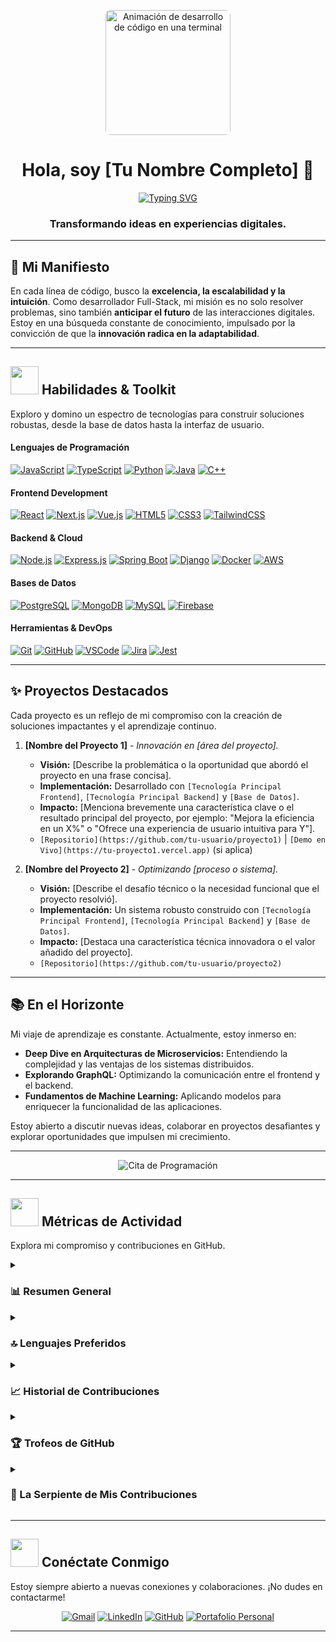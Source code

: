 <p align="center">
  <a href="https://github.com/tu-usuario-de-github">
    <img src="https://user-images.githubusercontent.com/73097560/115834477-dbab4500-a447-11eb-908a-139a6edaec5c.gif" alt="Animación de desarrollo de código en una terminal" width="auto" height="200" style="object-fit: cover; border-radius: 8px;">
  </a>
</p>

<h1 align="center">Hola, soy [Tu Nombre Completo] 👋</h1>

<p align="center">
  <a href="https://github.com/DenverCoder1/readme-typing-svg">
    <img src="https://readme-typing-svg.herokuapp.com?font=Fira+Code&weight=700&size=28&duration=2000&pause=1500&color=20B2AA&center=true&vCenter=true&multiline=true&width=800&height=60&lines=Desarrollador+Full-Stack;Estudiante+7mo+Semestre+Ing.+Software;Apasionado+por+la+innovación;Construyendo+soluciones+eficientes" alt="Typing SVG" />
  </a>
</p>

<h3 align="center">
  Transformando ideas en experiencias digitales.
</h3>

---

## 🚀 Mi Manifiesto

En cada línea de código, busco la **excelencia, la escalabilidad y la intuición**. Como desarrollador Full-Stack, mi misión es no solo resolver problemas, sino también **anticipar el futuro** de las interacciones digitales. Estoy en una búsqueda constante de conocimiento, impulsado por la convicción de que la **innovación radica en la adaptabilidad**.

---

## <picture> <img src="https://github.com/7oSkaaa/7oSkaaa/blob/main/Images/Programming_Languages.gif?raw=true" width = 45px> </picture> Habilidades & Toolkit

Exploro y domino un espectro de tecnologías para construir soluciones robustas, desde la base de datos hasta la interfaz de usuario.

<p align="center">
  <h4> Lenguajes de Programación </h4>
  <a href="#"><img src="https://img.shields.io/badge/JavaScript-F7DF1E?style=for-the-badge&logo=javascript&logoColor=black" alt="JavaScript"/></a>
  <a href="#"><img src="https://img.shields.io/badge/TypeScript-3178C6?style=for-the-badge&logo=typescript&logoColor=white" alt="TypeScript"/></a>
  <a href="#"><img src="https://img.shields.io/badge/Python-3776AB?style=for-the-badge&logo=python&logoColor=white" alt="Python"/></a>
  <a href="#"><img src="https://img.shields.io/badge/Java-007396?style=for-the-badge&logo=java&logoColor=white" alt="Java"/></a>
  <a href="#"><img src="https://img.shields.io/badge/C%2B%2B-00599C?style=for-the-badge&logo=c%2B%2B&logoColor=white" alt="C++"/></a>
</p>

<p align="center">
  <h4> Frontend Development </h4>
  <a href="#"><img src="https://img.shields.io/badge/React-61DAFB?style=for-the-badge&logo=react&logoColor=black" alt="React"/></a>
  <a href="#"><img src="https://img.shields.io/badge/Next.js-000000?style=for-the-badge&logo=nextdotjs&logoColor=white" alt="Next.js"/></a>
  <a href="#"><img src="https://img.shields.io/badge/Vue.js-4FC08D?style=for-the-badge&logo=vuedotjs&logoColor=white" alt="Vue.js"/></a>
  <a href="#"><img src="https://img.shields.io/badge/HTML5-E34F26?style=for-the-badge&logo=html5&logoColor=white" alt="HTML5"/></a>
  <a href="#"><img src="https://img.shields.io/badge/CSS3-1572B6?style=for-the-badge&logo=css3&logoColor=white" alt="CSS3"/></a>
  <a href="#"><img src="https://img.shields.io/badge/TailwindCSS-06B6D4?style=for-the-badge&logo=tailwindcss&logoColor=white" alt="TailwindCSS"/></a>
</p>

<p align="center">
  <h4> Backend & Cloud </h4>
  <a href="#"><img src="https://img.shields.io/badge/Node.js-339933?style=for-the-badge&logo=nodedotjs&logoColor=white" alt="Node.js"/></a>
  <a href="#"><img src="https://img.shields.io/badge/Express.js-000000?style=for-the-badge&logo=express&logoColor=white" alt="Express.js"/></a>
  <a href="#"><img src="https://img.shields.io/badge/Spring_Boot-6DB33F?style=for-the-badge&logo=springboot&logoColor=white" alt="Spring Boot"/></a>
  <a href="#"><img src="https://img.shields.io/badge/Django-092E20?style=for-the-badge&logo=django&logoColor=white" alt="Django"/></a>
  <a href="#"><img src="https://img.shields.io/badge/Docker-2496ED?style=for-the-badge&logo=docker&logoColor=white" alt="Docker"/></a>
  <a href="#"><img src="https://img.shields.io/badge/AWS-232F3E?style=for-the-badge&logo=amazon-aws&logoColor=white" alt="AWS"/></a>
</p>

<p align="center">
  <h4> Bases de Datos </h4>
  <a href="#"><img src="https://img.shields.io/badge/PostgreSQL-336791?style=for-the-badge&logo=postgresql&logoColor=white" alt="PostgreSQL"/></a>
  <a href="#"><img src="https://img.shields.io/badge/MongoDB-47A248?style=for-the-badge&logo=mongodb&logoColor=white" alt="MongoDB"/></a>
  <a href="#"><img src="https://img.shields.io/badge/MySQL-4479A1?style=for-the-badge&logo=mysql&logoColor=white" alt="MySQL"/></a>
  <a href="#"><img src="https://img.shields.io/badge/Firebase-FFCA28?style=for-the-badge&logo=firebase&logoColor=black" alt="Firebase"/></a>
</p>

<p align="center">
  <h4> Herramientas & DevOps </h4>
  <a href="#"><img src="https://img.shields.io/badge/Git-F05033?style=for-the-badge&logo=git&logoColor=white" alt="Git"/></a>
  <a href="#"><img src="https://img.shields.io/badge/GitHub-181717?style=for-the-badge&logo=github&logoColor=white" alt="GitHub"/></a>
  <a href="#"><img src="https://img.shields.io/badge/VSCode-007ACC?style=for-the-badge&logo=visual-studio-code&logoColor=white" alt="VSCode"/></a>
  <a href="#"><img src="https://img.shields.io/badge/Jira-0052CC?style=for-the-badge&logo=jira&logoColor=white" alt="Jira"/></a>
  <a href="#"><img src="https://img.shields.io/badge/Jest-C21325?style=for-the-badge&logo=jest&logoColor=white" alt="Jest"/></a>
</p>

---

## ✨ Proyectos Destacados

Cada proyecto es un reflejo de mi compromiso con la creación de soluciones impactantes y el aprendizaje continuo.

1.  **[Nombre del Proyecto 1]** - _Innovación en [área del proyecto]._
    * **Visión:** [Describe la problemática o la oportunidad que abordó el proyecto en una frase concisa].
    * **Implementación:** Desarrollado con `[Tecnología Principal Frontend]`, `[Tecnología Principal Backend]` y `[Base de Datos]`.
    * **Impacto:** [Menciona brevemente una característica clave o el resultado principal del proyecto, por ejemplo: "Mejora la eficiencia en un X%" o "Ofrece una experiencia de usuario intuitiva para Y"].
    * `[Repositorio](https://github.com/tu-usuario/proyecto1)` | `[Demo en Vivo](https://tu-proyecto1.vercel.app)` (si aplica)

2.  **[Nombre del Proyecto 2]** - _Optimizando [proceso o sistema]._
    * **Visión:** [Describe el desafío técnico o la necesidad funcional que el proyecto resolvió].
    * **Implementación:** Un sistema robusto construido con `[Tecnología Principal Frontend]`, `[Tecnología Principal Backend]` y `[Base de Datos]`.
    * **Impacto:** [Destaca una característica técnica innovadora o el valor añadido del proyecto].
    * `[Repositorio](https://github.com/tu-usuario/proyecto2)`

---

## 📚 En el Horizonte

Mi viaje de aprendizaje es constante. Actualmente, estoy inmerso en:

-   **Deep Dive en Arquitecturas de Microservicios:** Entendiendo la complejidad y las ventajas de los sistemas distribuidos.
-   **Explorando GraphQL:** Optimizando la comunicación entre el frontend y el backend.
-   **Fundamentos de Machine Learning:** Aplicando modelos para enriquecer la funcionalidad de las aplicaciones.

Estoy abierto a discutir nuevas ideas, colaborar en proyectos desafiantes y explorar oportunidades que impulsen mi crecimiento.

---

<p align="center">
  <img src="https://quotes-github-readme.vercel.app/api?type=horizontal&theme=tokyonight&animation=grow_out_in&quoteCategory=programming" alt="Cita de Programación"/>
</p>

---

## <picture> <img src="https://github.com/7oSkaaa/7oSkaaa/blob/main/Images/Statistics.gif?raw=true" width = 45px> </picture> Métricas de Actividad

Explora mi compromiso y contribuciones en GitHub.

<details><summary><h3>📊 Resumen General</h3></summary>
  <br/>
  <p align="center">
    <img src="https://github-readme-stats.vercel.app/api?username=tu-usuario&show_icons=true&count_private=true&locale=es&theme=tokyonight&hide_border=true&rank_icon=percentile" alt="Estadísticas de GitHub de [Tu Nombre]" />
    <img src="https://github-readme-streak-stats.herokuapp.com/?user=tu-usuario&theme=tokyonight&hide_border=true" alt="Racha de contribuciones de [Tu Nombre]" />
  </p>
</details>

<details><summary><h3>🔝 Lenguajes Preferidos</h3></summary>
  <br/>
  <p align="center">
    <img src="https://github-readme-stats.vercel.app/api/top-langs/?username=tu-usuario&layout=compact&theme=tokyonight&hide_border=true" alt="Lenguajes más usados por [Tu Nombre]" />
  </p>
</details>

<details><summary><h3>📈 Historial de Contribuciones</h3></summary>
  <br/>
  <p align="center">
    <img src="https://github-readme-activity-graph.vercel.app/graph?username=tu-usuario&theme=tokyonight&hide_border=true" alt="Gráfico de actividad de contribuciones de [Tu Nombre]" />
  </p>
</details>

<details><summary><h3>🏆 Trofeos de GitHub</h3></summary>
  <br/>
  <p align="center">
    <img src="https://github-profile-trophy.vercel.app/?username=tu-usuario&layout=compact&theme=tokyonight&column=4&margin-w=15&margin-h=15" alt="Trofeos de GitHub de [Tu Nombre]" />
  </p>
</details>

<details><summary><h3>🐍 La Serpiente de Mis Contribuciones</h3></summary>
  <br/>
  <p align="center">
    <img src="https://github.com/tu-usuario/tu-usuario/blob/output/github-contribution-grid-snake.svg?" alt="Snake Game" />
  </p>
</details>

---

## <picture> <img src="https://github.com/7oSkaaa/7oSkaaa/blob/main/Images/Connect-with-me.gif?raw=true" width="45px"> </picture> Conéctate Conmigo

Estoy siempre abierto a nuevas conexiones y colaboraciones. ¡No dudes en contactarme!

<p align="center">
  <a href="mailto:tu.correo@ejemplo.com"><img src="https://img.shields.io/badge/Gmail-D14836?style=for-the-badge&logo=gmail&logoColor=white" alt="Gmail"/></a>
  <a href="https://www.linkedin.com/in/tu-perfil-linkedin"><img src="https://img.shields.io/badge/LinkedIn-0077B5?style=for-the-badge&logo=linkedin&logoColor=white" alt="LinkedIn"/></a>
  <a href="https://github.com/tu-usuario"><img src="https://img.shields.io/badge/GitHub-100000?style=for-the-badge&logo=github&logoColor=white" alt="GitHub"/></a>
  <a href="https://tu-portafolio.com"><img src="https://img.shields.io/badge/Portafolio-FF5722?style=for-the-badge&logo=react&logoColor=white" alt="Portafolio Personal"/></a>
</p>

---
